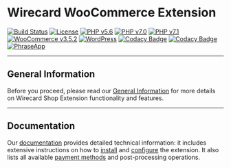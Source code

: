 # Wirecard WooCommerce Extension

[![Build Status](https://travis-ci.org/wirecard/woocommerce-ee.svg?branch=master)](https://travis-ci.org/wirecard/woocommerce-ee)
[![License](https://img.shields.io/badge/license-GPLv3-blue.svg)](https://raw.githubusercontent.com/wirecard/woocommerce-ee/master/LICENSE)
[![PHP v5.6](https://img.shields.io/badge/php-v5.6-yellow.svg)](http://www.php.net)
[![PHP v7.0](https://img.shields.io/badge/php-v7.0-yellow.svg)](http://www.php.net)
[![PHP v7.1](https://img.shields.io/badge/php-v7.1-yellow.svg)](http://www.php.net)
[![WooCommerce v3.5.2](https://img.shields.io/badge/WooCommerce-v3.5.2-green.svg)](https://woocommerce.com/)
[![WordPress](https://img.shields.io/badge/WordPress-v4.9.8-green.svg)](https://wordpress.org/)
[![Codacy Badge](https://api.codacy.com/project/badge/Grade/a3d65afeb5b94e919555dc86e2e6dc68)](https://www.codacy.com/app/Wirecard/woocommerce-ee?utm_source=github.com&amp;utm_medium=referral&amp;utm_content=wirecard/woocommerce-ee&amp;utm_campaign=Badge_Grade)
[![Codacy Badge](https://api.codacy.com/project/badge/Coverage/a3d65afeb5b94e919555dc86e2e6dc68)](https://www.codacy.com/app/Wirecard/woocommerce-ee?utm_source=github.com&utm_medium=referral&utm_content=wirecard/woocommerce-ee&utm_campaign=Badge_Coverage)
[![PhraseApp](https://img.shields.io/badge/Using-PhraseApp-blue.svg)](https://phraseapp.com)

***
## General Information 
Before you proceed, please read our [General Information](https://github.com/wirecard/woocommerce-ee/wiki/Wirecard-Shop-Extensions-General-Information) for more details on Wirecard Shop Extension functionality and features.

***
## Documentation
Our [documentation](https://github.com/wirecard/woocommerce-ee/wiki) provides detailed technical information: it includes extensive instructions on how to [install](https://github.com/wirecard/woocommerce-ee/wiki/Installation) and [configure](https://github.com/wirecard/woocommerce-ee/wiki/Configuration) the extension. It also lists all available [payment methods](https://github.com/wirecard/woocommerce-ee/wiki#supported-payment-methods) and post-processing operations.
